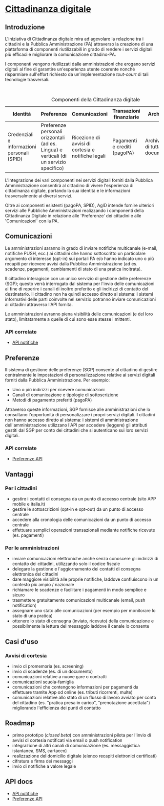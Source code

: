 # [Cittadinanza digitale](https://teamdigitale.github.io/cittadinanza-digitale/)

## Introduzione

L'iniziativa di Cittadinanza digitale mira ad agevolare la relazione tra i cittadini e la Pubblica Amministrazione (PA) attraverso la creazione di una piattaforma di componenti riutilizzabili in grado di rendere i servizi digitali più efficaci e migliorare la comunicazione cittadino-PA.

I componenti vengono riutilizzati dalle amministrazioni che erogano servizi digitali al fine di garantire un'esperienza utente coerente nonché risparmiare sull'effort richiesto da un'implementazione *tout-court* di tali tecnologie trasversali.

<table>
<caption>
Componenti della Cittadinanza digitale
</caption>
<thead>
<tr>
  <th> Identità </th>
  <th> Preferenze </th>
  <th> Comunicazioni </th>
  <th> Transazioni finanziarie </th>
  <th> Archiviazione </th>
</tr>
</thead>
<tbody>
<tr>
  <td> Credenziali e informazioni personali (SPID) </td>
  <td> Preferenze personali orizzontali (ad es. Lingua) e verticali (di un servizio specifico) </td>
  <td> Ricezione di avvisi di cortesia e notifiche legali </td>
  <td> Pagamenti e crediti (pagoPA) </td>
  <td> Archivio digitale di tutta la documentazione </td>
</tr>
</tbody>
</table>

L'integrazione dei vari componenti nei servizi digitali forniti dalla Pubblica Amministrazione consentirà al cittadino di vivere l'esperienza di cittadinanza digitale, portando la sua identità e le informazioni trasversalmente ai diversi servizi.

Oltre ai componenti esistenti (pagoPA, SPID), AgID intende fornire ulteriori servizi alle Pubbliche Amministrazioni realizzando i componenti della Cittadinanza Digitale in relazione alle 'Preferenze' dei cittadini e alle 'Comunicazioni' con la PA.

## Comunicazioni

Le amministrazioni saranno in grado di inviare notifiche multicanale (e-mail, notifiche PUSH, ecc.) ai cittadini che hanno sottoscritto un particolare argomento di interesse (opt-in) sui portali PA e/o hanno indicato uno o più recapiti per ricevere avvisi dalla Pubblica Amministrazione (ad es. scadenze, pagamenti, cambiamenti di stato di una pratica inoltrata).

Il cittadino interagisce con un unico servizio di gestione delle preferenze (SGP); questo verrà interrogato dal sistema per l'invio delle comunicazioni al fine di reperire i canali di inoltro preferito e gli indirizzi di contatto del destinatario. Il cittadino non ha quindi accesso diretto al sistema: i sistemi informativi delle parti coinvolte nel servizio potranno inviare comunicazioni ai cittadini attraverso l'API fornita.

Le amministrazioni avranno piena visibilità delle comunicazioni (e del loro stato), limitatamente a quelle di cui sono esse stesse i mittenti.

### API correlate

- [API notifiche](api/notifications.html)

## Preferenze

Il sistema di gestione delle preferenze (SGP) consente al cittadino di gestire centralmente le impostazioni di personalizzazione relative ai servizi digitali forniti dalla Pubblica Amministrazione. Per esempio:

- Uno o più indirizzi per ricevere comunicazioni
- Canali di comunicazione e tipologie di sottoscrizione
- Metodi di pagamento preferiti (pagoPA)

Attraverso queste informazioni, SGP fornisce alle amministrazioni che lo consultano l'opportunità di personalizzare i propri servizi digitali. I cittadini non hanno accesso diretto al sistema: i sistemi di amministrazione dell'amministrazione utilizzano l'API per accedere (leggere) gli attributi gestiti dal SGP per conto dei cittadini che si autenticano sui loro servizi digitali.

### API correlate

- [Preferenze API](api/preferences.html)

## Vantaggi

### Per i cittadini

- gestire i contatti di consegna da un punto di accesso centrale (sito APP mobile e italia.it)
- gestire le sottoscrizioni (opt-in e opt-out) da un punto di accesso centrale
- accedere alla cronologia delle comunicazioni da un punto di accesso centrale
- effettuare semplici operazioni transazionali mediante notifiche ricevute (es. pagamenti)

### Per le amministrazioni

- inviare comunicazioni elettroniche anche senza conoscere gli indirizzi di contatto dei cittadini, utilizzando solo il codice fiscale
- delegare la gestione e l'aggiornamento dei contatti di consegna elettronica dei cittadini
- dare maggiore visibilità alle proprie notifiche, laddove confluiscono in un contesto più ampio / nazionale
- richiamare le scadenze e facilitare i pagamenti in modo semplice e sicuro
- trasmettere gratuitamente comunicazioni multicanale (email, push notification)
- assegnare uno stato alle comunicazioni (per esempio per monitorare lo stato di una pratica)
- ottenere lo stato di consegna (inviato, ricevuto) della comunicazione e possibilmente la lettura del messaggio laddove il canale lo consente

## Casi d'uso 

### Avvisi di cortesia

- invio di promemoria (es. screening)
- invio di scadenze (es. di un documento)
- comunicazioni relative a nuove gare o contratti
- comunicazioni scuola-famiglia
- comunicazioni che contengono informazioni per pagamenti da effettuare tramite App od online (es. tributi ricorrenti, multe)
- comunicazioni relative allo stato di un flusso di lavoro avviato per conto del cittadino (es. "pratica presa in carico", "prenotazione accettata") migliorando l'efficienza dei punti di contatto

## Roadmap

- primo prototipo (*closed beta*) con amministrazioni pilota per l'invio di avvisi di cortesia notificati via email o push notification
- integrazione di altri canali di comunicazione (es. messaggistica istantanea, SMS, cartaceo)
- realizzazione del domicilio digitale (elenco recapiti elettronici certificati)
- cifratura e firma dei messaggi
- invio di notifiche a valore legale

## API docs

- [API notifiche](api/notifications.html)
- [Preferenze API](api/preferences.html)